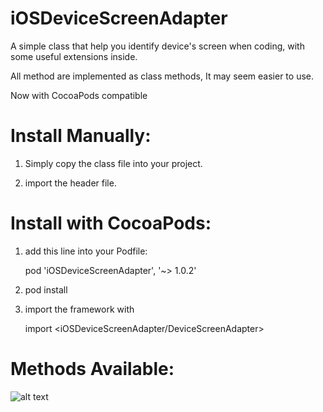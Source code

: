 # iOSDeviceScreenAdapter

A simple class that help you identify device's screen when coding, with some useful extensions inside.

All method are implemented as class methods, It may seem easier to use.

Now with CocoaPods compatible

# Install Manually:

1. Simply copy the class file into your project.

2. import the header file.

# Install with CocoaPods:

1. add this line into your Podfile:

    pod 'iOSDeviceScreenAdapter', '~> 1.0.2'

2. pod install

3. import the framework with

    import <iOSDeviceScreenAdapter/DeviceScreenAdapter>
    
# Methods Available:

![alt text](/ClassMethod.png)
    
    

